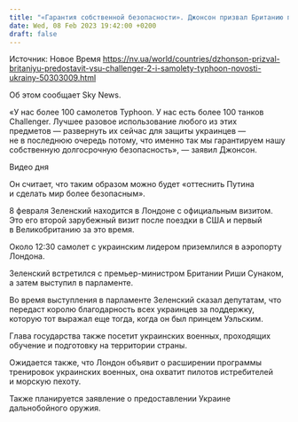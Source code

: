 ```yaml
---
title: "«Гарантия собственной безопасности». Джонсон призвал Британию передать Украине больше танков Challenger 2 и самолеты Typhoon"
date: Wed, 08 Feb 2023 19:42:00 +0200
draft: false
---
```

Источник: Новое Время https://nv.ua/world/countries/dzhonson-prizval-britaniyu-predostavit-vsu-challenger-2-i-samolety-typhoon-novosti-ukrainy-50303009.html


Об этом сообщает Sky News.

«У нас более 100 самолетов Typhoon. У нас есть более 100 танков Challenger. Лучшее разовое использование любого из этих предметов — развернуть их сейчас для защиты украинцев — не в последнюю очередь потому, что именно так мы гарантируем нашу собственную долгосрочную безопасность», — заявил Джонсон.

  Видео дня   

Он считает, что таким образом можно будет «оттеснить Путина и сделать мир более безопасным».

8 февраля Зеленский находится в Лондоне с официальным визитом. Это его второй зарубежный визит после поездки в США и первый в Великобританию за это время.

Около 12:30 самолет с украинским лидером приземлился в аэропорту Лондона.

Зеленский встретился с премьер-министром Британии Риши Сунаком, а затем выступил в парламенте.

Во время выступления в парламенте Зеленский сказал депутатам, что передаст королю благодарность всех украинцев за поддержку, которую тот выражал еще тогда, когда он был принцем Уэльским.

Глава государства также посетит украинских военных, проходящих обучение и подготовку на территории страны.

Ожидается также, что Лондон объявит о расширении программы тренировок украинских военных, она охватит пилотов истребителей и морскую пехоту.

Также планируется заявление о предоставлении Украине дальнобойного оружия.
